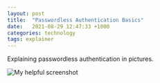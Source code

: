 ```yaml
---
layout: post
title:  "Passwordless Authentication Basics"
date:   2021-08-29 12:47:33 +1000
categories: technology
tags: explainer
---
```


Explaining passwordless authentication in pictures.

![My helpful screenshot][notes]

[notes]: /assets/img/passwordless.png

